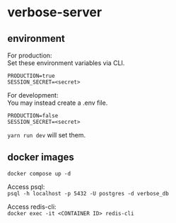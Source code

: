 # verbose-server

## environment

For production:  
Set these environment variables via CLI.

```
PRODUCTION=true
SESSION_SECRET=<secret>
```

For development:  
You may instead create a .env file.

```environment
PRODUCTION=false
SESSION_SECRET=<secret>
```

`yarn run dev` will set them.

## docker images

`docker compose up -d`

Access psql:  
`psql -h localhost -p 5432 -U postgres -d verbose_db`

Access redis-cli:  
`docker exec -it <CONTAINER ID> redis-cli`
